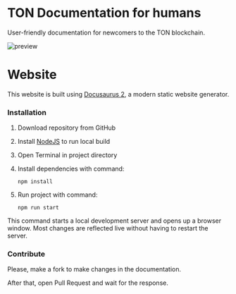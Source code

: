 # TON Documentation for humans

User-friendly documentation for newcomers to the TON blockchain.

![preview](https://user-images.githubusercontent.com/5148967/187221315-fb8aa098-d573-4042-992e-b91170521334.jpg)


# Website

This website is built using [Docusaurus 2](https://docusaurus.io/), a modern static website generator.

### Installation

1. Download repository from GitHub
2. Install [NodeJS](https://nodejs.org/en/download/) to run local build
3. Open Terminal in project directory
4. Install dependencies with command:

    ```
    npm install
    ```
5. Run project with command:

    ```
    npm run start
    ```

This command starts a local development server and opens up a browser window. Most changes are reflected live without having to restart the server.

### Contribute

Please, make a fork to make changes in the documentation.

After that, open Pull Request and wait for the response.